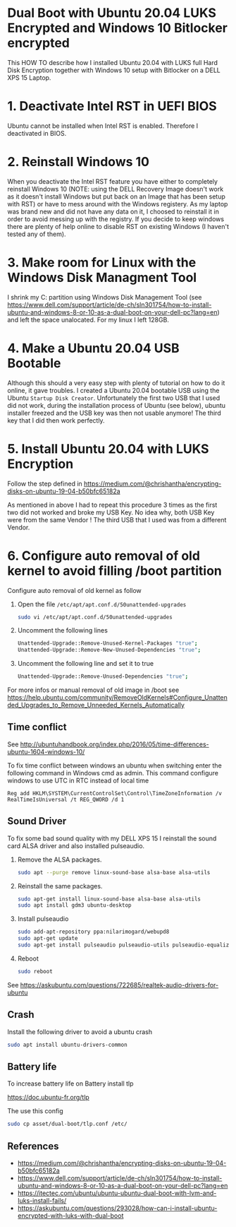 # Dual Boot with Ubuntu 20.04 LUKS Encrypted and Windows 10 Bitlocker encrypted

This HOW TO describe how I installed Ubuntu 20.04 with LUKS full Hard Disk Encryption together with Windows 10 setup with Bitlocker on a DELL XPS 15 Laptop.

# 1. Deactivate Intel RST in UEFI BIOS

Ubuntu cannot be installed when Intel RST is enabled. Therefore I deactivated in BIOS.

# 2. Reinstall Windows 10

When you deactivate the Intel RST feature you have either to completely reinstall Windows 10 (NOTE: using the DELL Recovery Image doesn't work as it doesn't install Windows but put back on an Image that has been setup with RST) or have to mess around with the Windows registery. As my laptop was brand new and did not have any data on it, I choosed to reinstall it in order to avoid messing up with the registry. If you decide to keep windows there are plenty of help online to disable RST on existing Windows (I haven't tested any of them).

# 3. Make room for Linux with the Windows Disk Managment Tool

I shrink my C: partition using Windows Disk Management Tool (see https://www.dell.com/support/article/de-ch/sln301754/how-to-install-ubuntu-and-windows-8-or-10-as-a-dual-boot-on-your-dell-pc?lang=en) and left the space unalocated. For my linux I left 128GB.

# 4. Make a Ubuntu 20.04 USB Bootable

Although this should a very easy step with plenty of tutorial on how to do it online, it gave troubles. I created a Ubuntu 20.04 bootable USB using the Ubuntu `Startup Disk Creator`. Unfortunately the first two USB that I used did not work, during the installation process of Ubuntu (see below), ubuntu installer freezed and the USB key was then not usable anymore! The third key that I did then work perfectly.

# 5. Install Ubuntu 20.04 with LUKS Encryption

Follow the step defined in https://medium.com/@chrishantha/encrypting-disks-on-ubuntu-19-04-b50bfc65182a

As mentioned in above I had to repeat this procedure 3 times as the first two did not worked and broke my USB Key. No idea why, both USB Key were from the same Vendor ! The third USB that I used was from a different Vendor.

# 6. Configure auto removal of old kernel to avoid filling /boot partition

Configure auto removal of old kernel as follow

1. Open the file `/etc/apt/apt.conf.d/50unattended-upgrades`

    ```bash
    sudo vi /etc/apt/apt.conf.d/50unattended-upgrades
    ```

1. Uncomment the following lines

    ```bash
    Unattended-Upgrade::Remove-Unused-Kernel-Packages "true";
    Unattended-Upgrade::Remove-New-Unused-Dependencies "true";
    ```

1. Uncomment the following line and set it to true

    ```bash
    Unattended-Upgrade::Remove-Unused-Dependencies "true";
    ```

For more infos or manual removal of old image in /boot see https://help.ubuntu.com/community/RemoveOldKernels#Configure_Unattended_Upgrades_to_Remove_Unneeded_Kernels_Automatically

## Time conflict

See http://ubuntuhandbook.org/index.php/2016/05/time-differences-ubuntu-1604-windows-10/

To fix time conflict between windows an ubuntu when switching enter the following command in Windows cmd as admin. This command configure windows to use UTC in RTC instead of local time

```
Reg add HKLM\SYSTEM\CurrentControlSet\Control\TimeZoneInformation /v RealTimeIsUniversal /t REG_QWORD /d 1
```

## Sound Driver

To fix some bad sound quality with my DELL XPS 15 I reinstall the sound card ALSA driver and also installed pulseaudio.

1. Remove the ALSA packages.

    ```bash
    sudo apt --purge remove linux-sound-base alsa-base alsa-utils
    ```
 
 1. Reinstall the same packages.
 
    ```bash
    sudo apt-get install linux-sound-base alsa-base alsa-utils
    sudo apt install gdm3 ubuntu-desktop
    ```
    
1. Install pulseaudio

    ```bash
    sudo add-apt-repository ppa:nilarimogard/webupd8
    sudo apt-get update
    sudo apt-get install pulseaudio pulseaudio-utils pulseaudio-equalizer
    ```

1. Reboot

    ```bash
    sudo reboot
    ```

See https://askubuntu.com/questions/722685/realtek-audio-drivers-for-ubuntu

## Crash

Install the following driver to avoid a ubuntu crash

```bash
sudo apt install ubuntu-drivers-common
```

## Battery life

To increase battery life on Battery install tlp

https://doc.ubuntu-fr.org/tlp

The use this config 

```bash
sudo cp asset/dual-boot/tlp.conf /etc/
```

## References

- https://medium.com/@chrishantha/encrypting-disks-on-ubuntu-19-04-b50bfc65182a
- https://www.dell.com/support/article/de-ch/sln301754/how-to-install-ubuntu-and-windows-8-or-10-as-a-dual-boot-on-your-dell-pc?lang=en
- https://itectec.com/ubuntu/ubuntu-ubuntu-dual-boot-with-lvm-and-luks-install-fails/
- https://askubuntu.com/questions/293028/how-can-i-install-ubuntu-encrypted-with-luks-with-dual-boot
